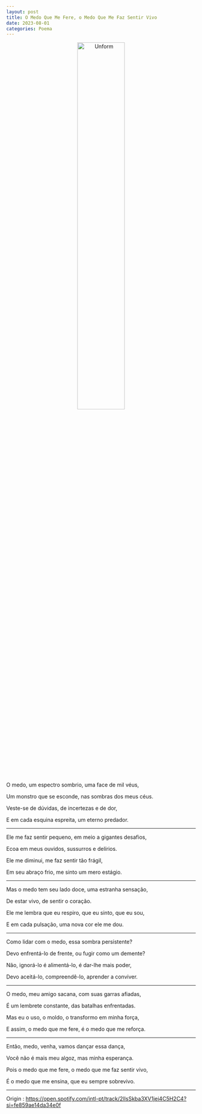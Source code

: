 ```yaml
---
layout: post
title: O Medo Que Me Fere, o Medo Que Me Faz Sentir Vivo
date: 2023-08-01
categories: Poema
---
```


<p align="center">
<img src="{{ site.baseurl }}/images/2023-08-01-O-Medo-Que-Me-Fere--o-Medo-Que-Me-Faz-Sentir-Vivo.png" height="50%" width="50%" alt="Unform" />
 </p>

O medo, um espectro sombrio, uma face de mil véus,

Um monstro que se esconde, nas sombras dos meus céus.

Veste-se de dúvidas, de incertezas e de dor,

E em cada esquina espreita, um eterno predador.

---

Ele me faz sentir pequeno, em meio a gigantes desafios,

Ecoa em meus ouvidos, sussurros e delírios.

Ele me diminui, me faz sentir tão frágil,

Em seu abraço frio, me sinto um mero estágio.

---

Mas o medo tem seu lado doce, uma estranha sensação,

De estar vivo, de sentir o coração.

Ele me lembra que eu respiro, que eu sinto, que eu sou,

E em cada pulsação, uma nova cor ele me dou.

---

Como lidar com o medo, essa sombra persistente?

Devo enfrentá-lo de frente, ou fugir como um demente?

Não, ignorá-lo é alimentá-lo, é dar-lhe mais poder,

Devo aceitá-lo, compreendê-lo, aprender a conviver.

---

O medo, meu amigo sacana, com suas garras afiadas,

É um lembrete constante, das batalhas enfrentadas.

Mas eu o uso, o moldo, o transformo em minha força,

E assim, o medo que me fere, é o medo que me reforça.

---

Então, medo, venha, vamos dançar essa dança,

Você não é mais meu algoz, mas minha esperança.

Pois o medo que me fere, o medo que me faz sentir vivo,

É o medo que me ensina, que eu sempre sobrevivo.

---

Origin : https://open.spotify.com/intl-pt/track/2lIsSkba3XV1jei4C5H2C4?si=fe859ae14da34e0f